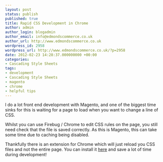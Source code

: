 ```yaml
---
layout: post
status: publish
published: true
title: Rapid CSS Development in Chrome
author: admin
author_login: blogadmin
author_email: info@edmondscommerce.co.uk
author_url: http://www.edmondscommerce.co.uk
wordpress_id: 2958
wordpress_url: http://www.edmondscommerce.co.uk/?p=2958
date: 2012-02-23 14:28:37.000000000 +00:00
categories:
- Cascading Style Sheets
tags:
- development
- Cascading Style Sheets
- magento
- chrome
- helpful tips
---
```

I do a lot front end development with Magento, and one of the biggest time sinks for this is waiting for a page to load when you want to change a line of CSS.

Whilst you can use Firebug / Chrome to edit CSS rules on the page, you still need check that the file is saved correctly. As this is Magento, this can take some time due to caching being disabled.

Thankfully there is an extension for Chrome which will just reload you CSS files and not the entire page. You can install it <a href="https://chrome.google.com/webstore/detail/dnfpcpfijpdhabaoieccoclghgplmpbd">here</a> and save a lot of time during development!
